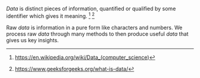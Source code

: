 *Data* is distinct pieces of information, quantified or qualified by some identifier which gives it meaning. [^1] [^2]

Raw *data* is information in a pure form like characters and numbers. We process raw *data* through many methods to then produce useful *data* that gives us key insights. 

[^1]: https://en.wikipedia.org/wiki/Data_(computer_science)
[^2]: https://www.geeksforgeeks.org/what-is-data/